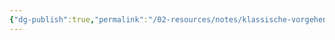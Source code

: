 ```yaml
---
{"dg-publish":true,"permalink":"/02-resources/notes/klassische-vorgehensmodelle/","tags":["projektmanagement","LF01"],"noteIcon":"","updated":"2024-06-15T23:49:50.000+02:00"}
---
```


